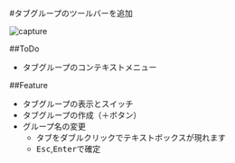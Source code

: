 #タブグループのツールバーを追加

![capture](http://cache.gyazo.com/3f1853b043ddafacf888604d215aad1c.png "Pano Toolbar")

##ToDo

 * タブグループのコンテキストメニュー

##Feature

 * タブグループの表示とスイッチ
 * タブグループの作成（＋ボタン）
 * グループ名の変更
   * タブをダブルクリックでテキストボックスが現れます
   * <kbd>Esc</kbd>,<kbd>Enter</kbd>で確定

